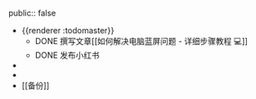 public:: false

- {{renderer :todomaster}}
	- DONE 撰写文章[[如何解决电脑蓝屏问题 - 详细步骤教程 💻]]
	- DONE 发布小红书
-
-
- [[备份]]